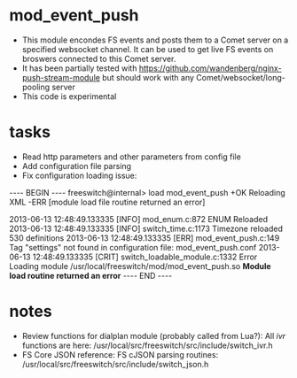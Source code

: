 mod_event_push
==============

* This module encondes FS events and posts them to a Comet server on a specified websocket channel. It can be used to get live FS events on broswers connected to this Comet server. 
* It has been partially tested with https://github.com/wandenberg/nginx-push-stream-module but should work with any Comet/websocket/long-pooling server
* This code is experimental

tasks
=====
* Read http parameters and other parameters from config file
* Add configuration file parsing
* Fix configuration loading issue:

---- BEGIN ----
freeswitch@internal> load mod_event_push 
+OK Reloading XML
-ERR [module load file routine returned an error]

2013-06-13 12:48:49.133335 [INFO] mod_enum.c:872 ENUM Reloaded
2013-06-13 12:48:49.133335 [INFO] switch_time.c:1173 Timezone reloaded 530 definitions
2013-06-13 12:48:49.133335 [ERR] mod_event_push.c:149 Tag "settings" not found in configuration file: mod_event_push.conf 
2013-06-13 12:48:49.133335 [CRIT] switch_loadable_module.c:1332 Error Loading module /usr/local/freeswitch/mod/mod_event_push.so
**Module load routine returned an error**
---- END ----

notes
=====
* Review functions for dialplan module (probably called from Lua?): All _ivr_ functions are here: /usr/local/src/freeswitch/src/include/switch_ivr.h
* FS Core JSON reference: FS cJSON parsing routines: /usr/local/src/freeswitch/src/include/switch_json.h
